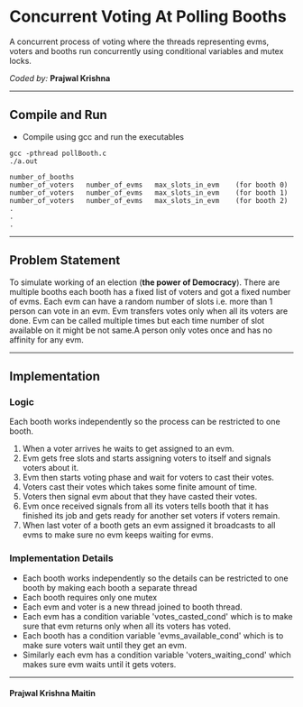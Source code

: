 # Concurrent Voting At Polling Booths
A concurrent process of voting where the threads representing evms, voters and booths run concurrently using conditional variables and mutex locks.


*Coded by:* **Prajwal Krishna**

--------------------------

## Compile and Run
- Compile using gcc and run the executables
```
gcc -pthread pollBooth.c
./a.out
```

```
number_of_booths
number_of_voters   number_of_evms   max_slots_in_evm    (for booth 0)
number_of_voters   number_of_evms   max_slots_in_evm    (for booth 1)
number_of_voters   number_of_evms   max_slots_in_evm    (for booth 2)
.
.
.
```
--------------------------
## Problem Statement

To simulate working of an election (**the power of Democracy**).
There are multiple booths each booth has a fixed list of voters and got a fixed number of evms. Each evm can have a random number of slots i.e. more than 1 person can vote in an evm. Evm transfers votes only when all its voters are done. Evm can be called multiple times but each time number of slot available on it might be not same.A person only votes once and has no affinity for any evm.

--------------------------

## Implementation

### Logic
Each booth works independently so the process can be restricted to one booth.

1. When a voter arrives he waits to get assigned to an evm.
2. Evm gets free slots and starts assigning voters to itself and signals voters about it.
3. Evm then starts voting phase and wait for voters to cast their votes.
4. Voters cast their votes which takes some finite amount of time.
5. Voters then signal evm about that they have casted their votes.
6. Evm once received signals from all its voters tells booth that it has finished its job and gets ready for another set voters if voters remain.
7. When last voter of a booth gets an evm assigned it broadcasts to all evms to make sure no evm keeps waiting for evms.


### Implementation Details

- Each booth works independently so the details can be restricted to one booth by making each booth a separate thread
- Each booth requires only one mutex
- Each evm and voter is a new thread joined to booth thread.
- Each evm has a condition variable 'votes_casted_cond' which is to make sure that evm returns only when all its voters has voted.
- Each booth has a condition variable 'evms_available_cond' which is to make sure voters wait until they get an evm.
- Similarly each evm has a condition variable 'voters_waiting_cond' which makes sure evm waits until it gets voters.




--------------------------
#### Prajwal Krishna Maitin
